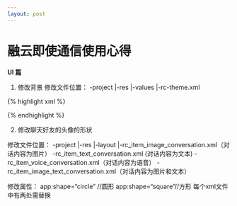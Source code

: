 ```yaml
---
layout: post
--- 
```


# 融云即使通信使用心得 #


**UI 篇**

1. 修改背景
修改文件位置：
-project
|-res
 |-values
  |-rc-theme.xml
   


{% highlight xml %}
<style name="RcTheme.ActionBar">
	<item name="android:background">#ff0088</item><!-- 修改标题背景颜色 -->
	<item name="android:layout_width">match_parent</item>
	<item name="android:layout_height">48dp</item>
</style>
{% endhighlight %}

2. 修改聊天好友的头像的形状

修改文件位置：
-project
|-res
 |-layout
  |-rc_item_image_conversation.xml（对话内容为图片）
   -rc_item_text_conversation.xml (对话内容为文本)
   -rc_item_voice_conversation.xml（对话内容为语音）
   -rc_item_image_text_conversation.xml（对话内容为图片和文本）

修改属性：
app:shape=“circle” //圆形
app:shape=“square”//方形
每个xml文件中有两处需替换 
